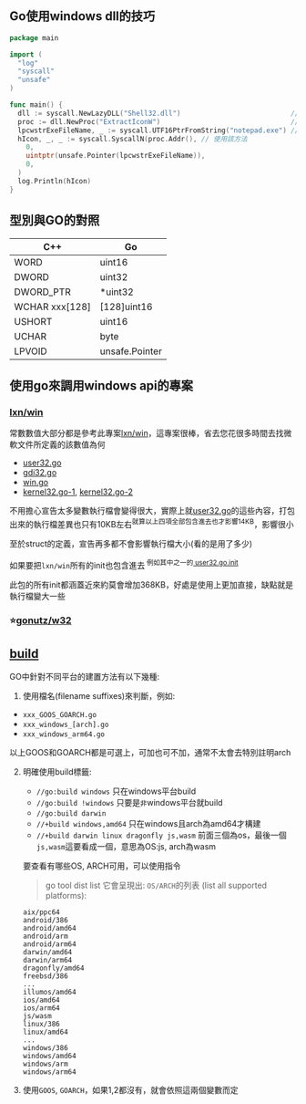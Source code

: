 ## Go使用windows dll的技巧

```go
package main

import (
  "log"
  "syscall"
  "unsafe"
)

func main() {
  dll := syscall.NewLazyDLL("Shell32.dll")                           // 載入dll
  proc := dll.NewProc("ExtractIconW")                                // 抓取dll的方法
  lpcwstrExeFileName, _ := syscall.UTF16PtrFromString("notepad.exe") // 準備該方法中需要的參數
  hIcon, _, _ := syscall.SyscallN(proc.Addr(), // 使用該方法
    0,
    uintptr(unsafe.Pointer(lpcwstrExeFileName)),
    0,
  )
  log.Println(hIcon)
}
```

## 型別與GO的對照

| C++ | Go  |
|-----|-----|
WORD | uint16
DWORD | uint32
DWORD_PTR | *uint32
WCHAR  xxx[128] | [128]uint16
USHORT | uint16
UCHAR | byte
LPVOID | unsafe.Pointer

## 使用go來調用windows api的專案

### [lxn/win]

常數數值大部分都是參考此專案[lxn/win]，這專案很棒，省去您花很多時間去找微軟文件所定義的該數值為何

- [user32.go]
- [gdi32.go]
- [win.go]
- [kernel32.go-1], [kernel32.go-2]

不用擔心宣告太多變數執行檔會變得很大，實際上就[user32.go]的這些內容，打包出來的執行檔差異也只有10KB左右<sup>就算以上四項全部包含進去也才影響14KB</sup>，影響很小

至於struct的定義，宣告再多都不會影響執行檔大小(看的是用了多少)

如果要把`lxn/win`所有的init也包含進去<sup>
例如其中之一的[ user32.go.init](https://github.com/lxn/win/blob/7a0e89e/user32.go#L1903-L2059)</sup>

此包的所有init都涵蓋近來約莫會增加368KB，好處是使用上更加直接，缺點就是執行檔變大一些

[lxn/win]: https://github.com/lxn/win

[user32.go]: https://github.com/lxn/win/blob/a377121e959e22055dd01ed4bb2383e5bd02c238/user32.go#L18-L1744

[gdi32.go]: https://github.com/lxn/win/blob/a377121e959e22055dd01ed4bb2383e5bd02c238/gdi32.go#L16-L1038

[win.go]: https://github.com/lxn/win/blob/a377121e959e22055dd01ed4bb2383e5bd02c238/win.go#L15-L40

[kernel32.go-1]: https://github.com/lxn/win/blob/a377121e959e22055dd01ed4bb2383e5bd02c238/kernel32.go#L15-L54

[kernel32.go-2]: https://github.com/lxn/win/blob/a377121e959e22055dd01ed4bb2383e5bd02c238/kernel32.go#L92-L140

### ⭐[gonutz/w32](https://github.com/gonutz/w32)

## [build](https://www.digitalocean.com/community/tutorials/building-go-applications-for-different-operating-systems-and-architectures)

GO中針對不同平台的建置方法有以下幾種:

1. 使用檔名(filename suffixes)來判斷，例如:

- `xxx_GOOS_GOARCH.go`
- `xxx_windows_[arch].go`
- `xxx_windows_arm64.go`

以上GOOS和GOARCH都是可選上，可加也可不加，通常不太會去特別註明arch

2. 明確使用build標籤:
   - `//go:build windows` 只在windows平台build
   - `//go:build !windows` 只要是`非`windows平台就build
   - `//go:build darwin`
   - `//+build windows,amd64` 只在windows且arch為amd64才構建
   - `//+build darwin linux dragonfly js,wasm` 前面三個為os，最後一個`js,wasm`這要看成一個，意思為OS:js, arch為wasm

    要查看有哪些OS, ARCH可用，可以使用指令
    > go tool dist list
    > 它會呈現出: `OS/ARCH`的列表 (list all supported platforms):

    ```
    aix/ppc64
    android/386
    android/amd64
    android/arm
    android/arm64
    darwin/amd64
    darwin/arm64
    dragonfly/amd64
    freebsd/386
    ...
    illumos/amd64
    ios/amd64
    ios/arm64
    js/wasm
    linux/386
    linux/amd64
    ...
    windows/386
    windows/amd64
    windows/arm
    windows/arm64
    ```

3. 使用`GOOS`, `GOARCH`，如果1,2都沒有，就會依照這兩個變數而定
